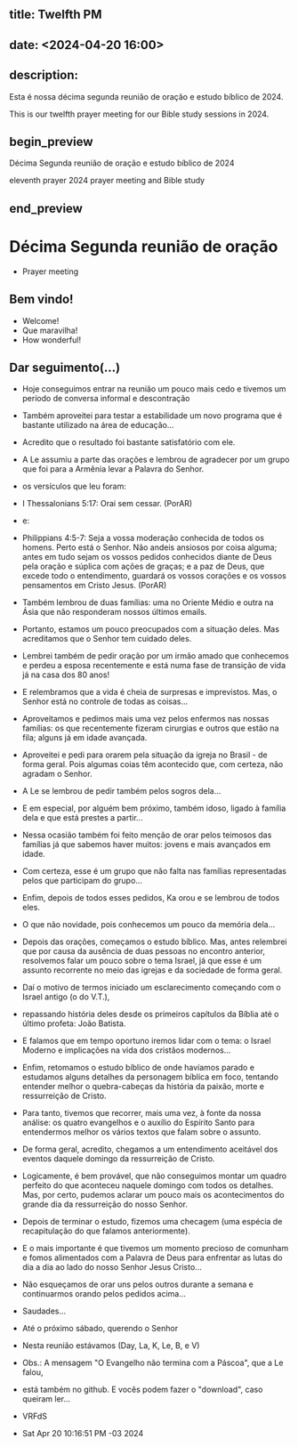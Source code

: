## title: Twelfth PM
## date: <2024-04-20 16:00>

## description:

Esta é nossa décima segunda reunião de oração e estudo bíblico de 2024.

This is our twelfth prayer meeting for our Bible study sessions in 2024.

## begin_preview

Décima Segunda reunião de oração e estudo bíblico de 2024

eleventh prayer 2024 prayer meeting and Bible study

## end_preview

# Décima Segunda reunião de oração
- Prayer meeting

## Bem vindo!

- Welcome!
- Que maravilha!
- How wonderful!

## Dar seguimento(...)

- Hoje conseguimos entrar na reunião um pouco mais cedo e tivemos um período de conversa informal e descontração
- Também aproveitei para testar a estabilidade um novo programa que é bastante utilizado na área de educação... 
- Acredito que o resultado foi bastante satisfatório com ele.
- A Le assumiu a parte das orações e lembrou de agradecer por um grupo que foi para a Armênia levar a Palavra do Senhor.
- os versículos que leu foram:

- I Thessalonians 5:17: Orai sem cessar. (PorAR)

- e:

- Philippians 4:5-7: Seja a vossa moderação conhecida de todos os homens. Perto está o Senhor. Não andeis ansiosos por coisa alguma; antes em tudo sejam os vossos pedidos conhecidos diante de Deus pela oração e súplica com ações de graças; e a paz de Deus, que excede todo o entendimento, guardará os vossos corações e os vossos pensamentos em Cristo Jesus. (PorAR)

- Também lembrou de duas famílias: uma no Oriente Médio e outra na Ásia que não responderam nossos últimos emails. 
 
- Portanto, estamos um pouco preocupados com a situação deles. Mas acreditamos que o Senhor tem cuidado deles.
- Lembrei também de pedir oração por um irmão amado que conhecemos e perdeu a esposa recentemente e está numa fase de transição de vida já na casa dos 80 anos!
- E relembramos que a vida é cheia de surpresas e imprevistos. Mas, o Senhor está no controle de todas as coisas...

- Aproveitamos e pedimos mais uma vez pelos enfermos nas nossas famílias: os que recentemente fizeram cirurgias e outros que estão na fila; alguns já em idade avançada.
- Aproveitei e pedi para orarem pela situação da igreja no Brasil - de forma geral. Pois algumas coias têm acontecido que, com certeza, não agradam o Senhor.
- A Le se lembrou de pedir também pelos sogros dela...
- E em especial, por alguém bem próximo, também idoso, ligado à família dela e que está prestes a partir...

- Nessa ocasião também foi feito menção de orar pelos teimosos das famílias já que sabemos haver muitos: jovens e mais avançados em idade.

- Com certeza, esse é um grupo que não falta nas famílias representadas pelos que participam do grupo...

- Enfim, depois de todos esses pedidos, Ka orou e se lembrou de todos eles.
- O que não novidade, pois conhecemos um pouco da memória dela...

- Depois das orações, começamos o estudo bíblico. Mas, antes relembrei que por causa da ausência de duas pessoas no encontro anterior, resolvemos falar um pouco sobre o tema Israel, já que esse é um assunto recorrente no meio das igrejas e da sociedade de forma geral.

- Daí o motivo de termos iniciado um esclarecimento começando com o
 Israel antigo (o do V.T.),
- repassando história deles desde os primeiros capítulos da Bíblia até o último profeta: João Batista.
- E falamos que em tempo oportuno iremos lidar com o tema: o Israel Moderno e implicações na vida dos cristãos modernos...

- Enfim, retomamos o estudo bíblico de onde havíamos parado e estudamos alguns detalhes da personagem bíblica em foco, tentando entender melhor o quebra-cabeças da história da paixão, morte e ressurreição de Cristo.
- Para tanto, tivemos que recorrer, mais uma vez, à fonte da nossa análise: os quatro evangelhos e o auxílio do Espírito Santo para entendermos melhor os vários textos que falam sobre o assunto.

- De forma geral, acredito, chegamos a um entendimento aceitável dos eventos daquele domingo da ressurreição de Cristo.

- Logicamente, é bem provável, que não conseguimos montar um quadro perfeito do que aconteceu naquele domingo com todos os detalhes. Mas, por certo, pudemos aclarar um pouco mais os acontecimentos do grande dia da ressurreição do nosso Senhor.

- Depois de terminar o estudo, fizemos uma checagem (uma espécia de recapitulação do que falamos anteriormente).

- E o mais importante é que tivemos um momento precioso de comunham e fomos alimentados com a Palavra de Deus para enfrentar as lutas do dia a dia ao lado do nosso Senhor Jesus Cristo...

- Não esqueçamos de orar uns pelos outros durante a semana e continuarmos orando pelos pedidos acima...

- Saudades...

- Até o próximo sábado, querendo o Senhor

- Nesta reunião estávamos (Day, La, K, Le, B, e V)

- Obs.: A mensagem "O Evangelho não termina com a Páscoa", que a Le falou,
- está também no github. E vocês podem fazer o "download", caso queiram ler...

- VRFdS
- Sat Apr 20 10:16:51 PM -03 2024
 
